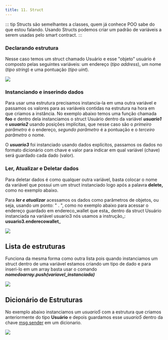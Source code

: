 ```yaml
---
title: 11. Struct
---
```

::: tip
  Structs são semelhantes a classes, quem já conhece POO sabe do que estou
  falando. Usando Structs podemos criar um padrão de variáveis a serem usadas
  pelo smart contract.
:::

### Declarando estrutura

Nesse caso temos um struct chamado Usuário e esse "objeto" usuário é composto pelas seguintes variáveis: um endereço (_tipo address_), um nome (_tipo string_) e uma pontuação (_tipo uint_).

![](<../assets/image(77).png>)

### Instanciando e inserindo dados

Para usar uma estrutura precisamos instancia-la em uma outra variável e passamos os valores para as variáveis contidas na estrutura na hora em que criamos a instância. No exemplo abaixo temos uma função chamada **foo** e dentro dela instanciamos o struct Usuário dentro da variável _**usuario1**_ e _**usuario2**_ usando posições implícitas, que nesse caso são o _primeiro parâmetro_ é o endereço, _segundo parâmetro_ é a pontuação e o _terceiro parâmetro_ o nome.

O _**usuario3**_ foi instanciado usando dados explícitos, passamos os dados no formato dicionário com chave e valor para indicar em qual variável (chave) será guardado cada dado (valor).

### Ler, Atualizar e Deletar dados

Para deletar dados é como qualquer outra variável, basta colocar o nome da variável que possui um um struct instanciado logo após a palavra **delete,** como no exemplo abaixo.

Para _**ler e atualizar**_ acessamos os dados como parâmetros de objetos, ou seja, usando um ponto: " . ", como no exemplo abaixo para acessar o endereço guardado em endereco_wallet que esta_ dentro da struct Usuário instanciada na variável usuario3 nós usamos a instrução_: **usuario3.enderecowallet**_

![](<../assets/image(32).png>)

## Lista de estruturas

Funciona da mesma forma como outra lista pois quando instanciamos um struct dentro de uma variável estamos criando um tipo de dado e para inseri-lo em um array basta usar o comando _**nomedoarray.push(variavel\_instanciada)**_

![](<../assets/image(18).png>)

## Dicionário de Estruturas

No exemplo abaixo instanciamos um _usuario5_ com a estrutura que criamos anteriormente do tipo **Usuário** e depois guardamos esse _usuario5_ dentro da chave [msg.sender](variaveis-built-in-msg.sender-msg.value....md) em um dicionario.

![](<../assets/image(112).png>)

